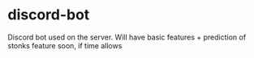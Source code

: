 # discord-bot
Discord bot used on the server. Will have basic features + prediction of stonks feature soon, if time allows
